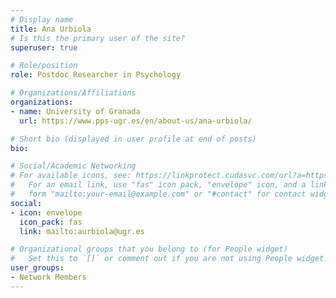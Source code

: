 ```yaml
---
# Display name
title: Ana Urbiola
# Is this the primary user of the site?
superuser: true

# Role/position
role: Postdoc Researcher in Psychology

# Organizations/Affiliations
organizations:
- name: University of Granada
  url: https://www.pps-ugr.es/en/about-us/ana-urbiola/

# Short bio (displayed in user profile at end of posts)
bio: 

# Social/Academic Networking
# For available icons, see: https://linkprotect.cudasvc.com/url?a=https%3a%2f%2fsourcethemes.com%2facademic%2fdocs%2fpage-builder%2f%23icons&c=E,1,03Q55I8O6D-V-MsaI5i3Th7UvGHpRVj6l4dANOBXiQaBRckWF-Uxi40d1B8mh5T88rS8FWL6R2UVO5-e4mDAmzVU5C2FJcU0kEkb6Qi2tyc,&typo=1
#   For an email link, use "fas" icon pack, "envelope" icon, and a link in the
#   form "mailto:your-email@example.com" or "#contact" for contact widget.
social:
- icon: envelope
  icon_pack: fas
  link: mailto:aurbiola@ugr.es

# Organizational groups that you belong to (for People widget)
#   Set this to `[]` or comment out if you are not using People widget.
user_groups:
- Network Members
---
```



